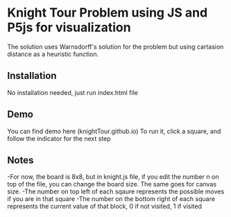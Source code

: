 # Knight Tour Problem using JS and P5js for visualization

The solution uses Warnsdorff's solution for the problem but using cartasion distance as a heuristic function.

## Installation
No installation needed, just run index.html file

## Demo
You can find demo here (knightTour.github.io)
To run it, click a square, and follow the indicator for the next step

## Notes
-For now, the board is 8x8, but in knight.js file, if you edit the number n on top of the file, you can change the board size.
The same goes for canvas size.
-The number on top left of each sqaure represents the possible moves if you are in that square
-The number on the bottom right of each square represents the current value of that block, 0 if not visited, 1 if visited
